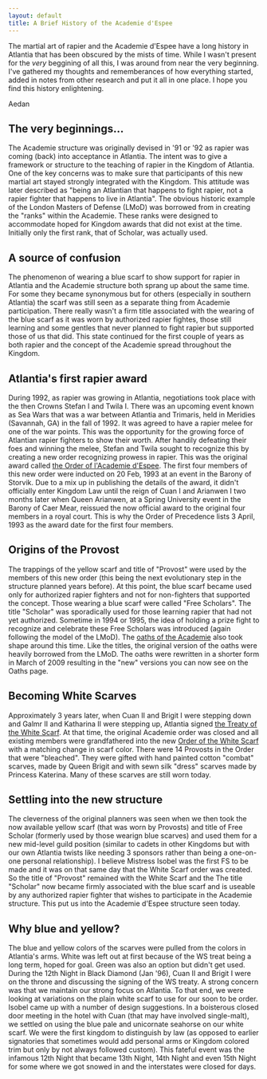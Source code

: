 ```yaml
---
layout: default
title: A Brief History of the Academie d'Espee
---
```


The martial art of rapier and the Academie d'Espee have a long history in Atlantia that has been obscured by the mists of time.  While I wasn't present for the *very* beggining of all this, I was around from near the very beginning.  I've gathered my thoughts and rememberances of how everything started, added in notes from other research and put it all in one place.  I hope you find this history enlightening.

Aedan

## The very beginnings...

The Academie structure was originally devised in '91 or '92 as rapier was coming (back) into acceptance in Atlantia. The intent was to give a framework or structure to the teaching of rapier in the Kingdom of Atlantia.  One of the key concerns was to make sure that participants of this new martial art stayed strongly integrated with the Kingdom.  This attitude was later described as "being an Atlantian that happens to fight rapier, not a rapier fighter that happens to live in Atlantia".  The obvious historic example of the London Masters of Defense (LMoD) was borrowed from in creating the "ranks" within the Academie.  These ranks were designed to accommodate hoped for Kingdom awards that did not exist at the time.  Initially only the first rank, that of Scholar, was actually used.

## A source of confusion

The phenomenon of wearing a blue scarf to show support for rapier in Atlantia and the Academie structure both sprang up about the same time.  For some they became synonymous but for others (especially in southern Atlantia) the scarf was still seen as a separate thing from Academie participation. There really wasn't a firm title associated with the wearing of the blue scarf as it was worn by authorized rapier fightes, those still learning and some gentles that never planned to fight rapier but supported those of us that did.  This state continued for the first couple of years as both rapier and the concept of the Academie spread throughout the Kingdom.

## Atlantia's first rapier award

During 1992, as rapier was growing in Atlantia, negotiations took place with the then Crowns Stefan I and Twila I.  There was an upcoming event known as Sea Wars that was a war between Atlantia and Trimaris, held in Meridies (Savannah, GA) in the fall of 1992.  It was agreed to have a rapier melee for one of the war points.  This was the opportunity for the growing force of Atlantian rapier fighters to show their worth.  After handily defeating their foes and winning the melee, Stefan and Twila sought to recognize this by creating a new order recognizing prowess in rapier.  This was the original award called <a href="http://op.atlantia.sca.org/op_award.php?award_id=48" target="_blank">the Order of l'Academie d'Espee</a>. The first four members of this new order were inducted on 20 Feb, 1993 at an event in the Barony of Storvik.  Due to a mix up in publishing the details of the award, it didn't officially enter Kingdom Law until the reign of Cuan I and Arianwen I two months later when Queen Arianwen, at a Spring University event in the Barony of Caer Mear, reissued the now official award to the original four members in a royal court.  This is why the Order of Precedence lists 3 April, 1993 as the award date for the first four members.

## Origins of the Provost

The trappings of the yellow scarf and title of "Provost" were used by the members of this new order (this being the next evolutionary step in the structure planned years before). At this point, the blue scarf became used only for authorized rapier fighters and not for non-fighters that supported the concept.  Those wearing a blue scarf were called "Free Scholars".  The title "Scholar" was sporadically used for those learning rapier that had not yet authorized.  Sometime in 1994 or 1995, the idea of holding a prize fight to recognize and celebrate these Free Scholars was introduced (again following the model of the LMoD).  The <a href="/oaths/">oaths of the Academie</a> also took shape around this time.  Like the titles, the original version of the oaths were heavily borrowed from the LMoD.  The oaths were rewritten in a shorter form in March of 2009 resulting in the "new" versions you can now see on the Oaths page.

## Becoming White Scarves

Approximately 3 years later, when Cuan II and Brigit I were stepping down and Galmr II and Katharina II were stepping up, Atlantia signed <a href="/treaty">the Treaty of the White Scarf</a>. At that time, the original Academie order was closed and all existing members were grandfathered into the new <a href="http://op.atlantia.sca.org/op_award.php?award_id=20" target="blank">Order of the White Scarf</a> with a matching change in scarf color.  There were 14 Provosts in the Order that were "bleached".  They were gifted with hand painted cotton "combat" scarves, made by Queen Brigit and with sewn silk "dress" scarves made by Princess Katerina.  Many of these scarves are still worn today.

## Settling into the new structure

The cleverness of the original planners was seen when we then took the now available yellow scarf (that was worn by Provosts) and title of Free Scholar
(formerly used by those wearign blue scarves) and used them for a new mid-level guild position (similar to cadets in other Kingdoms but with our own
Atlantia twists like needing 3 sponsors rather than being a one-on-one personal relationship). I believe Mistress Isobel was the first FS to be made and
it was on that same day that the White Scarf order was created. So the title of "Provost" remained with the White Scarf and the The title "Scholar" now
became firmly associated with the blue scarf and is useable by any authorized rapier fighter that wishes to participate in the Academie structure.  This
put us into the Academie d'Espee structure seen today.

## Why blue and yellow?

The blue and yellow colors of the scarves were pulled from the colors in Atlantia's arms. White was left out at first because of the WS treat being
a long term, hoped for goal. Green was also an option but didn't get used. During the 12th Night in Black Diamond (Jan '96), Cuan II and Brigit I were on
the throne and discussing the signing of the WS treaty. A strong concern was that we maintain our strong focus on Atlantia. To that end, we were looking
at variations on the plain white scarf to use for our soon to be order. Isobel came up with a number of design suggestions. In a boisterous closed door
meeting in the hotel with Cuan (that may have involved single-malt), we settled on using the blue pale and unicornate seahorse on our white scarf. We
were the first kingdom to distinguish by law (as opposed to earlier signatories that sometimes would add personal arms or Kingdom colored trim but only
by not always followed custom). This fateful event was the infamous 12th Night that became 13th Night, 14th Night and even 15th Night for some where we
got snowed in and the interstates were closed for days.
